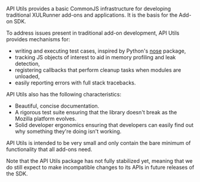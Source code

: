 <!-- This Source Code Form is subject to the terms of the Mozilla Public
   - License, v. 2.0. If a copy of the MPL was not distributed with this
   - file, You can obtain one at http://mozilla.org/MPL/2.0/. -->

API Utils provides a basic CommonJS infrastructure for
developing traditional XULRunner add-ons and applications. It is
the basis for the Add-on SDK.

To address issues present in traditional add-on development,
API Utils provides mechanisms for:

* writing and executing test cases, inspired by Python's [nose][]
  package,
* tracking JS objects of interest to aid in memory profiling and leak
  detection,
* registering callbacks that perform cleanup tasks when modules are
  unloaded,
* easily reporting errors with full stack tracebacks.

API Utils also has the following characteristics:

* Beautiful, concise documentation.
* A rigorous test suite ensuring that the library doesn't break as the
  Mozilla platform evolves.
* Solid developer ergonomics ensuring that developers can easily find
  out why something they're doing isn't working.

API Utils is intended to be very small and only contain the bare
minimum of functionality that all add-ons need.

Note that the API Utils package has not fully stabilized yet, meaning that
we do still expect to make incompatible changes to its APIs in future releases
of the SDK.

  [nose]: http://code.google.com/p/python-nose/
